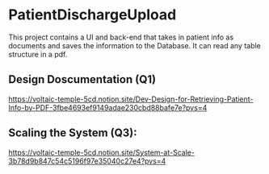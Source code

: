 # PatientDischargeUpload

This project contains a UI and back-end that takes in patient info as documents and saves the information to the Database. It can read any table structure in a pdf.

## Design Doscumentation (Q1)
https://voltaic-temple-5cd.notion.site/Dev-Design-for-Retrieving-Patient-Info-by-PDF-3fbe4693ef9149adae230cbd88bafe7e?pvs=4

## Scaling the System (Q3):
https://voltaic-temple-5cd.notion.site/System-at-Scale-3b78d9b847c54c5196f97e35040c27e4?pvs=4
